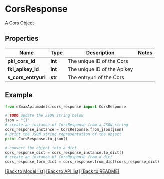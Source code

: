 # CorsResponse

A Cors Object

## Properties
Name | Type | Description | Notes
------------ | ------------- | ------------- | -------------
**pki_cors_id** | **int** | The unique ID of the Cors | 
**fki_apikey_id** | **int** | The unique ID of the Apikey | 
**s_cors_entryurl** | **str** | The entryurl of the Cors | 

## Example

```python
from eZmaxApi.models.cors_response import CorsResponse

# TODO update the JSON string below
json = "{}"
# create an instance of CorsResponse from a JSON string
cors_response_instance = CorsResponse.from_json(json)
# print the JSON string representation of the object
print CorsResponse.to_json()

# convert the object into a dict
cors_response_dict = cors_response_instance.to_dict()
# create an instance of CorsResponse from a dict
cors_response_form_dict = cors_response.from_dict(cors_response_dict)
```
[[Back to Model list]](../README.md#documentation-for-models) [[Back to API list]](../README.md#documentation-for-api-endpoints) [[Back to README]](../README.md)


